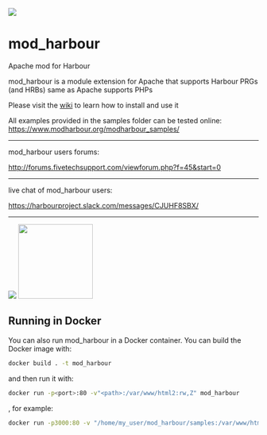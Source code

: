 [![](https://bitbucket.org/fivetech/screenshots/downloads/fivetech_logo.gif)](http://www.fivetechsoft.com "FiveTech Software")

# mod_harbour
Apache mod for Harbour

mod_harbour is a module extension for Apache that supports Harbour PRGs (and HRBs) same as Apache supports PHPs

Please visit the [wiki](https://github.com/FiveTechSoft/mod_harbour/wiki) to learn how to install and use it

All examples provided in the samples folder can be tested online: https://www.modharbour.org/modharbour_samples/

***

mod_harbour users forums:

http://forums.fivetechsupport.com/viewforum.php?f=45&start=0

***

live chat of mod_harbour users:

https://harbourproject.slack.com/messages/CJUHF8SBX/

***

[![](https://bitbucket.org/fivetech/screenshots/downloads/harbour.jpg)](https://harbour.github.io "The Harbour Project")
<a href="https://httpd.apache.org/" alt="The Apache HTTP Server Project"><img width="150" height="150" src="http://www.apache.org/img/support-apache.jpg"></a>

## Running in Docker

You can also run mod_harbour in a Docker container. You can build the Docker image with:

```sh
docker build . -t mod_harbour
```

and then run it with:

```sh
docker run -p<port>:80 -v"<path>:/var/www/html2:rw,Z" mod_harbour
```

, for example:
```sh
docker run -p3000:80 -v "/home/my_user/mod_harbour/samples:/var/www/html2:rw,Z" mod_harbour
```
